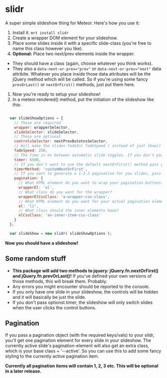 # slidr

A super simple slideshow thing for Meteor. Here's how you use it:

1. Install it. `mrt install slidr`
1. Create a wrapper DOM element for your slideshow.
1. Place some slides inside it with a specific slide-class (you're free to name this class however you like).
1. **Optional:** Place two next/prev elements inside the wrapper. 
  - They should have a class (again, choose whatever you think works).
  - They also a `data-next-or-prev="prev"` or `data-next-or-prev="next"` data attribite. Whatever you place inside those data attributes will be the jQuery method which will be called. So if you're using some fancy `prevOrLast()` or `nextOrFirst()` methods, just put them here.
1. Now you're ready to setup your slideshow!
1. In a meteor.rendered() method, put the initiation of the slideshow like this:

```javascript

  var slideShowOptions = {
    // These are required
    wrapper: wrapperSelector,
    slideSelector: slideSelector,
    // These are optional
    controlsSelector: nextPrevButotnsSelector,
    // Will make the slides fadeIn( fadeSpeed ) instead of just show()
    fadeSpeed: 250,
    // The time in ms between automatic slide toggles. If you don't pass this the slides will only be changed manually.
    timer: 6500,
    // If you don't want to use the default nextOrFirst() method pass your own method here
    timerMethod: 'customNextOrFirst',
    // If you want to generate a 1-2-3 pagination for you slides, pass a pagination object like this
    pagination: {
      // What HTML element do you want to wrap your pagination buttons?
      wrapperEl: 'ul',
      // What class do you want for the wrapper?
      wrapperElCssClass: 'a-wrapper-css-class',
      // What HTML element do you want for your actual pagination elements?
      el: 'li',
      // What class should the inner elements have?
      elCssClass: 'an-inner-item-css-class'
    }
  };

  var slideShow = new slidr( slideShowOptions );

```

**Now you should have a slideshow!**

## Some random stuff

- **This package will add two methods to jquery: jQuery.fn.nextOrFirst() and jQuery.fn.prevOrLast()!** If you've defined your own versions of those methods, this will break them. Probably.
- Any errors you might encounter should be reported to the console.
- If you only have one slide in your slideshow, the controls will be hidden and it will basically be just the slide.
- If you don't pass optionst.timer, the slideshow will only switch slides when the user clicks the control buttons.

## Pagination

If you pass a pagination object (with the required keys/vals) to your slidr, you'll get one pagination element for every slide in your slideshow. The currently active slide's pagination-element will also get an extra class, which is your base class + '--active'. So you can use this to add some fancy styling to the currently active pagination item.

**Currently all pagination items will contain 1, 2, 3 etc. This will be optional in a later release.**